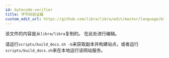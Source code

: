 ```yaml
---
id: bytecode-verifier
title: 字节码验证器
custom_edit_url: https://github.com/libra/libra/edit/master/language/bytecode_verifier/README.md
---
```


该文件的内容是从`libra/libra`复制的。 在此处进行编辑。

请运行`scripts/build_docs.sh -b`来获取副本并构建站点，或者运行`scripts/build_docs.sh`来在本地运行该网站服务。